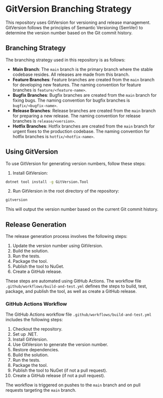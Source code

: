 # GitVersion Branching Strategy

This repository uses GitVersion for versioning and release management. GitVersion follows the principles of Semantic Versioning (SemVer) to determine the version number based on the Git commit history.

## Branching Strategy

The branching strategy used in this repository is as follows:

* **Main Branch**: The `main` branch is the primary branch where the stable codebase resides. All releases are made from this branch.
* **Feature Branches**: Feature branches are created from the `main` branch for developing new features. The naming convention for feature branches is `feature/<feature-name>`.
* **Bugfix Branches**: Bugfix branches are created from the `main` branch for fixing bugs. The naming convention for bugfix branches is `bugfix/<bugfix-name>`.
* **Release Branches**: Release branches are created from the `main` branch for preparing a new release. The naming convention for release branches is `release/<version>`.
* **Hotfix Branches**: Hotfix branches are created from the `main` branch for urgent fixes to the production codebase. The naming convention for hotfix branches is `hotfix/<hotfix-name>`.

## Using GitVersion

To use GitVersion for generating version numbers, follow these steps:

1. Install GitVersion:

```sh
dotnet tool install -g GitVersion.Tool
```

2. Run GitVersion in the root directory of the repository:

```sh
gitversion
```

This will output the version number based on the current Git commit history.

## Release Generation

The release generation process involves the following steps:

1. Update the version number using GitVersion.
2. Build the solution.
3. Run the tests.
4. Package the tool.
5. Publish the tool to NuGet.
6. Create a GitHub release.

These steps are automated using GitHub Actions. The workflow file `.github/workflows/build-and-test.yml` defines the steps to build, test, package, and publish the tool, as well as create a GitHub release.

### GitHub Actions Workflow

The GitHub Actions workflow file `.github/workflows/build-and-test.yml` includes the following steps:

1. Checkout the repository.
2. Set up .NET.
3. Install GitVersion.
4. Use GitVersion to generate the version number.
5. Restore dependencies.
6. Build the solution.
7. Run the tests.
8. Package the tool.
9. Publish the tool to NuGet (if not a pull request).
10. Create a GitHub release (if not a pull request).

The workflow is triggered on pushes to the `main` branch and on pull requests targeting the `main` branch.

